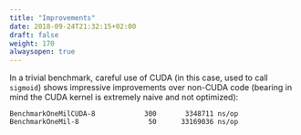 ```yaml
---
title: "Improvements"
date: 2018-09-24T21:32:15+02:00
draft: false
weight: 170
alwaysopen: true
---
```



In a trivial benchmark, careful use of CUDA (in this case, used to call `sigmoid`) shows impressive improvements over non-CUDA code (bearing in mind the CUDA kernel is extremely naive and not optimized):

```
BenchmarkOneMilCUDA-8   	     300	   3348711 ns/op
BenchmarkOneMil-8       	      50	  33169036 ns/op
```



